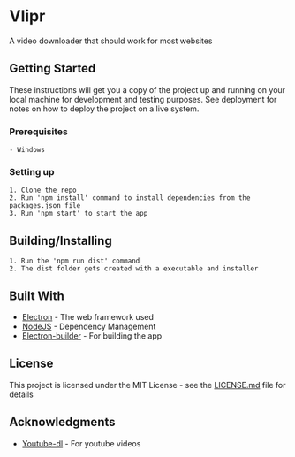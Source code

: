 # Vlipr

A video downloader that should work for most websites

## Getting Started

These instructions will get you a copy of the project up and running on your local machine for development and testing purposes. See deployment for notes on how to deploy the project on a live system.

### Prerequisites

```
- Windows
```

### Setting up

```
1. Clone the repo
2. Run 'npm install' command to install dependencies from the packages.json file
3. Run 'npm start' to start the app
```

## Building/Installing

```
1. Run the 'npm run dist' command
2. The dist folder gets created with a executable and installer
```

## Built With

* [Electron](https://electronjs.org/) - The web framework used
* [NodeJS](https://nodejs.org/en/) - Dependency Management
* [Electron-builder](https://www.npmjs.com/package/electron-builder) - For building the app


## License

This project is licensed under the MIT License - see the [LICENSE.md](LICENSE.md) file for details

## Acknowledgments

* [Youtube-dl](https://www.npmjs.com/package/youtube-dl) - For youtube videos
